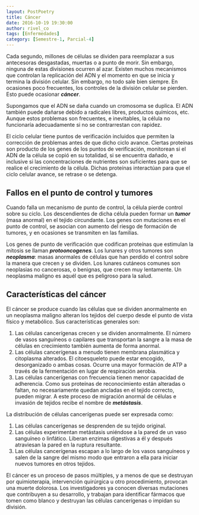 ```yaml
---
layout: PostPoetry
title: Cáncer
date: 2016-10-19 19:30:00
author: rivel_co
tags: [Enfermedades]
category: [Semestre-1, Parcial-4]
---
```


Cada segundo, millones de células se dividen para reemplazar a sus antecesoras desgastadas, muertas o a punto de morir. Sin embargo, ninguna de estas divisiones ocurren al azar. Existen muchos mecanismos que controlan la replicación del ADN y el momento en que se inicia y termina la división celular. Sin embargo, no todo sale bien siempre. En ocasiones poco frecuentes, los controles de la división celular se pierden. Esto puede ocasionar ***cáncer***.

Supongamos que el ADN se daña cuando un cromosoma se duplica. El ADN también puede dañarse debido a radicales libres, productos químicos, etc. Aunque estos problemas son frecuentes, e inevitables, la célula no funcionaría adecuadamente si no se contrarrestan con rapidez.

El ciclo celular tiene puntos de verificación incluidos que permiten la corrección de problemas antes de que dicho ciclo avance. Ciertas proteínas son producto de los genes de los puntos de verificación, monitorean si el ADN de la célula se copió en su totalidad, si se encuentra dañado, e inclusive si las concentraciones de nutrientes son suficientes para que se realice el crecimiento de la célula. Dichas proteínas interactúan para que el ciclo celular avance, se retrase o se detenga.

## Fallos en el punto de control y tumores

Cuando falla un mecanismo de punto de control, la célula pierde control sobre su ciclo. Los descendientes de dicha célula pueden formar un ***tumor*** (masa anormal) en el tejido circundante. Los genes con mutaciones en el punto de control, se asocian con aumento del riesgo de formación de tumores, y en ocasiones se transmiten en las familias.

Los genes de punto de verificación que codifican proteínas que estimulan la mitosis se llaman ***protooncogenes***. Los lunares y otros tumores son ***neoplasma***: masas anormales de células que han perdido el control sobre la manera que crecen y se dividen. Los lunares cutáneos comunes son neoplasias no cancerosas, o benignas, que crecen muy lentamente. Un neoplasma maligno es aquél que es peligroso para la salud.

## Características del cáncer

El cáncer se produce cuando las células que se dividen anormalmente en un neoplasma maligno alteran los tejidos del cuerpo desde el punto de vista físico y metabólico. Sus características generales son:

1. Las células cancerígenas crecen y se dividen anormalmente. El número de vasos sanguíneos o capilares que transportan la sangre a la masa de células en crecimiento también aumenta de forma anormal.
2. Las células cancerígenas a menudo tienen membrana plasmática y citoplasma alterados. El citoesqueleto puede estar encogido, desorganizado o ambas cosas. Ocurre una mayor formación de ATP a través de la fermentación en lugar de respiración aerobia.
3. Las células cancerígenas con frecuencia tienen menor capacidad de adherencia. Como sus proteínas de reconocimiento están alteradas o faltan, no necesariamente quedan ancladas en el tejido correcto, pueden migrar. A este proceso de migración anormal de células e invasión de tejidos recibe el nombre de ***metástasis***.

La distribución de células cancerígenas puede ser expresada como:

1. Las células cancerígenas se desprenden de su tejido original.
2. Las células experimentan metástasis uniéndose a la pared de un vaso sanguíneo o linfático. Liberan enzimas digestivas a él y después atraviesan la pared en la ruptura resultante.
3. Las células cancerígenas escapan a lo largo de los vasos sanguíneos y salen de la sangre del mismo modo que entraron a ella para iniciar nuevos tumores en otros tejidos.

El cáncer es un proceso de pasos múltiples, y a menos de que se destruyan por quimioterapia, intervención quirúrgica u otro procedimiento, provocan una muerte dolorosa. Los investigadores ya conocen diversas mutaciones que contribuyen a su desarrollo, y trabajan para identificar fármacos que tomen como blanco y destruyan las células cancerígenas o impidan su división.
